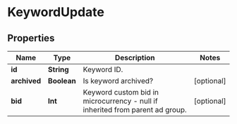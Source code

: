 

# KeywordUpdate


## Properties

Name | Type | Description | Notes
------------ | ------------- | ------------- | -------------
**id** | **String** | Keyword ID. | 
**archived** | **Boolean** | Is keyword archived? |  [optional]
**bid** | **Int** | Keyword custom bid in microcurrency - null if inherited from parent ad group. |  [optional]



